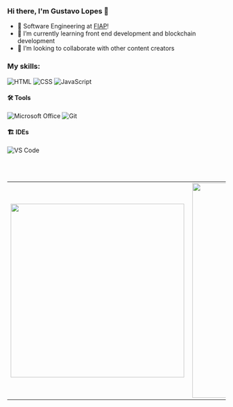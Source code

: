 ### Hi there, I'm Gustavo Lopes 👋
<p align="left"> 

- 🔭 Software Engineering at [FIAP][fiap]!
- 🌱 I’m currently learning front end development and blockchain development
- 👯 I’m looking to collaborate with other content creators

### My skills:


![HTML](https://img.shields.io/badge/-HTML-ff0d00?style=flat&logoColor=white&logo=html5) 
![CSS](https://img.shields.io/badge/-CSS-196eff?style=flat&logoColor=white&logo=css3) 
![JavaScript](https://img.shields.io/badge/-JavaScript-ffdd19?style=flat&logoColor=white&logo=javascript)

#### 🛠 Tools
![Microsoft Office](https://img.shields.io/badge/-Microsoft_Office-dc5400?style=flat&logoColor=white&logo=microsoft-office) 
![Git](https://img.shields.io/badge/-Git-000?style=flat&logoColor=white&logo=git) 


#### 🏗 IDEs
![VS Code](https://img.shields.io/badge/-Visual_Studio_Code-1880C6?style=flat&logoColor=white&logo=visual-studio)


<br />
<br />

<center>
  <table>
    <tr>
        <td>
          <img           
               width="400px" align="left" src="https://githubreadmestats.vercel.app/api/toplangs/username=zzhyyy2004&theme=tokyonight&hide=html,CSS&layout=compact&count_private=true" /></td>
        <td><img width="495px" align="left" src="https://github-readme-stats.vercel.app/api?username=zzhyyy2004&theme=tokyonight&show_icons=true&count_private=true" /></td>
    </tr>   
  </table>
</center>

[fiap]: https://www.fiap.com.br
